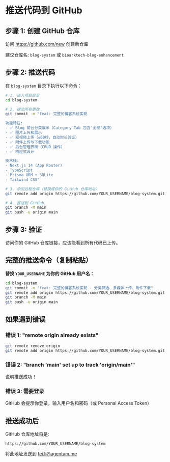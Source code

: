 # 推送代码到 GitHub

## 步骤 1: 创建 GitHub 仓库

访问 https://github.com/new 创建新仓库

建议仓库名: `blog-system` 或 `bioarktech-blog-enhancement`

## 步骤 2: 推送代码

在 `blog-system` 目录下执行以下命令：

```bash
# 1. 进入项目目录
cd blog-system

# 2. 提交所有更改
git commit -m "feat: 完整的博客系统实现

功能特性:
- ✅ Blog 前台分类展示（Category Tab 包含'全部'选项）
- ✅ 图片上传和展示
- ✅ 短视频上传（≤60秒，自动时长验证）
- ✅ 附件上传与下载功能
- ✅ 后台管理界面（CRUD 操作）
- ✅ 响应式设计

技术栈:
- Next.js 14 (App Router)
- TypeScript
- Prisma ORM + SQLite
- Tailwind CSS"

# 3. 添加远程仓库（替换成你的 GitHub 仓库地址）
git remote add origin https://github.com/YOUR_USERNAME/blog-system.git

# 4. 推送到 GitHub
git branch -M main
git push -u origin main
```

## 步骤 3: 验证

访问你的 GitHub 仓库链接，应该能看到所有代码已上传。

## 完整的推送命令（复制粘贴）

**替换 `YOUR_USERNAME` 为你的 GitHub 用户名：**

```bash
cd blog-system
git commit -m "feat: 完整的博客系统实现 - 分类筛选、多媒体上传、附件下载"
git remote add origin https://github.com/YOUR_USERNAME/blog-system.git
git branch -M main
git push -u origin main
```

## 如果遇到错误

### 错误 1: "remote origin already exists"
```bash
git remote remove origin
git remote add origin https://github.com/YOUR_USERNAME/blog-system.git
```

### 错误 2: "branch 'main' set up to track 'origin/main'"
说明推送成功！

### 错误 3: 需要登录
GitHub 会提示你登录，输入用户名和密码（或 Personal Access Token）

## 推送成功后

GitHub 仓库地址将是:
```
https://github.com/YOUR_USERNAME/blog-system
```

将此地址发送到 fei.li@agentum.me


